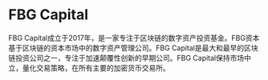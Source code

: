 # FBG Capital

FBG Capital成立于2017年，是一家专注于区块链的数字资产投资基金。FBG资本基于区块链的资本市场中的数字资产管理公司。FBG Capital是最大和最早的区块链投资公司之一，专注于加速颠覆性创新的早期公司。FBG Capital保持市场中立，量化交易策略，在所有主要的加密货币交易所。


